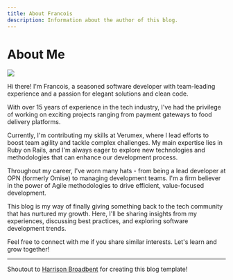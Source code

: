```yaml
---
title: About Francois
description: Information about the author of this blog.
---
```


# About Me

![](https://lh3.googleusercontent.com/pw/AP1GczMzLYTmJX9NnZpn27c7zhRJ6EbKUa91oRbGZEi4O0xmFMqB4YYhd2Cw_DPDZLmSA4o6jHqWVurbljiTcUWvEjiXVEJ0awDT6VfeIG9lWT2uZDguwUv7=w240)

Hi there! I'm Francois, a seasoned software developer with team-leading experience and a passion for elegant solutions and clean code. 

With over 15 years of experience in the tech industry, I've had the privilege of working on exciting projects ranging from payment gateways to food delivery platforms.

Currently, I'm contributing my skills at Verumex, where I lead efforts to boost team agility and tackle complex challenges. 
My main expertise lies in Ruby on Rails, and I'm always eager to explore new technologies and methodologies that can enhance our development process.

Throughout my career, I've worn many hats - from being a lead developer at OPN (formerly Omise) to managing development teams. 
I'm a firm believer in the power of Agile methodologies to drive efficient, value-focused development.

This blog is my way of finally giving something back to the tech community that has nurtured my growth. 
Here, I'll be sharing insights from my experiences, discussing best practices, and exploring software development trends.

Feel free to connect with me if you share similar interests. Let's learn and grow together!


---
Shoutout to [Harrison Broadbent](https://harrisonbroadbent.com/about) for creating this blog template!
